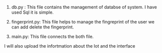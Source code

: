 1. db.py : This file contains the management of databse of system. I have used Sql it is simple.

2. fingerprint.py: This file helps to manage the fingreprint of the user we can add delete the fingerprint.

3. main.py: This file connects the both file.

I will also upload the infortmation about the Iot and the interface

